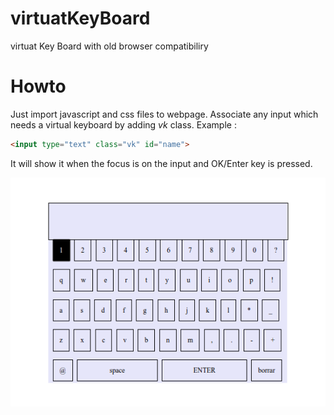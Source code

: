 # virtuatKeyBoard
virtuat Key Board with old browser compatibiliry

# Howto
Just import javascript and css files to webpage. Associate any input which needs a virtual keyboard by adding *vk* class. Example :

```html
<input type="text" class="vk" id="name">
```
It will show it when the focus is on the input and OK/Enter key is pressed.

![demo](https://github.com/itamayo/virtuatKeyBoard/raw/master/demo/vk.png)
